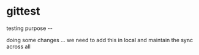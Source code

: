 # gittest
testing purpose -- 

doing some changes ...  we need to add this in local and maintain the sync across all 
